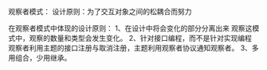  观察者模式：
 设计原则：为了交互对象之间的松耦合而努力
 
 
 在观察者模式中体现的设计原则：
 1、在设计中将会变化的部分分离出来
    观察这模式中，观察的数量和类型会发生变化。
 2、针对接口编程，而不是针对实现编程
    观察者利用主题的接口注册与取消注册，主题利用观察者协议通知观察者。
 3、多用组合，少用继承。
